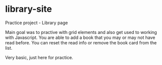 # library-site
Practice project - Library page

Main goal was to practive with grid elements and also get used to working with Javascript. You are able to add a book that you may or may not have read before. You can reset the read info or remove the book card from the list.

Very basic, just here for practice.
